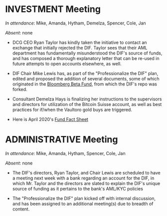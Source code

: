 # INVESTMENT Meeting

*In attendance*: Mike, Amanda, Hytham, Demelza, Spencer, Cole, Jan

*Absent*: none

- DCG CEO Ryan Taylor has kindly taken the initiative to contact an exchange that initially rejected the DIF. Taylor sees that their AML department has fundamentally misunderstood the DIF's source of funds, and has composed a thorough explanatory letter that can be re-used in future attempts to open accounts elsewhere, as well.

- DIF Chair Mike Lewis has, as part of the "Professionalize the DIF" plan, edited and proposed the addition of several documents, some of which originated in the [Bloomberg Beta Fund](https://github.com/Bloomberg-Beta), from which the DIF's repo was forked. 

- Consultant Demelza Hays is finalizing her instructions to the supervisors and directors for utilization of the Bitcoin Suisse account, as well as best practices for if/when the Vaultoro gold buys are triggered.

- Here is April 2020's [Fund Fact Sheet](https://photos.google.com/u/2/photo/AF1QipPjvowLI2G2VF3MalrfBK5LCOYUcR3jBDzrV8mY)

# ADMINISTRATIVE Meeting

*In attendance*: Mike, Amanda, Hytham, Spencer, Cole, Jan

*Absent*: none

- The DIF's directors, Ryan Taylor, and Chair Lewis are scheduled to have a meeting next week with a bank regarding an account for the DIF, in which Mr. Taylor and the directors are slated to explain the DIF's unique source of funding as it pertains to the bank's AML/KYC policies

- The "Professionalize the DIF" plan kicked off with internal discussion, and has been assigned to an additional meeting(s) due to breadth of content.
